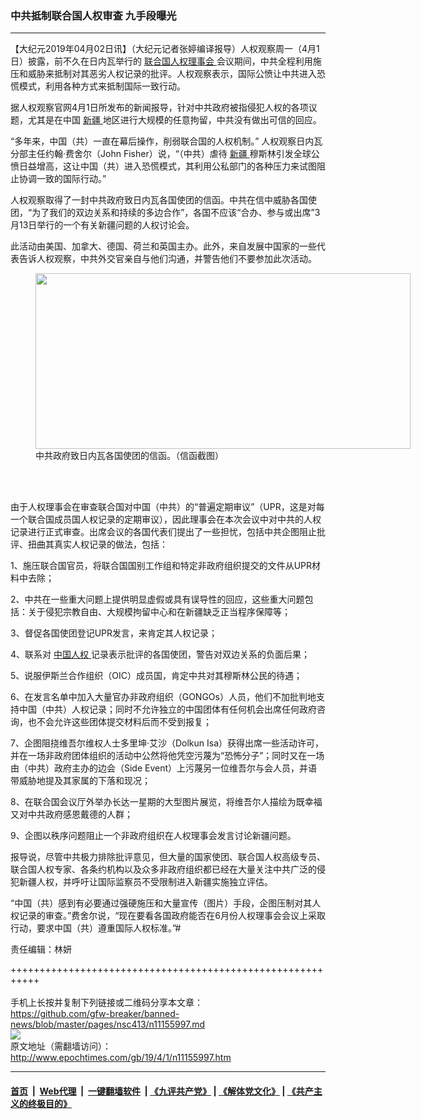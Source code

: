 ### 中共抵制联合国人权审查 九手段曝光
------------------------

<p>
 【大纪元2019年04月02日讯】（大纪元记者张婷编译报导）人权观察周一（4月1日）披露，前不久在日内瓦举行的
 <a href="http://www.epochtimes.com/gb/tag/%E8%81%94%E5%90%88%E5%9B%BD%E4%BA%BA%E6%9D%83%E7%90%86%E4%BA%8B%E4%BC%9A.html">
  联合国人权理事会
 </a>
 会议期间，中共全程利用施压和威胁来抵制对其恶劣人权记录的批评。人权观察表示，国际公愤让中共进入恐慌模式，利用各种方式来抵制国际一致行动。
</p>
<p>
 据人权观察官网4月1日所发布的新闻报导，针对中共政府被指侵犯人权的各项议题，尤其是在中国
 <a href="http://www.epochtimes.com/gb/tag/%E6%96%B0%E7%96%86.html">
  新疆
 </a>
 地区进行大规模的任意拘留，中共没有做出可信的回应。
</p>
<p>
 “多年来，中国（共）一直在幕后操作，削弱联合国的人权机制。” 人权观察日内瓦分部主任约翰·费舍尔（John Fisher）说，“（中共）虐待
 <a href="http://www.epochtimes.com/gb/tag/%E6%96%B0%E7%96%86.html">
  新疆
 </a>
 穆斯林引发全球公愤日益增高，这让中国（共）进入恐慌模式，其利用公私部门的各种压力来试图阻止协调一致的国际行动。”
</p>
<p>
 人权观察取得了一封中共政府致日内瓦各国使团的信函。中共在信中威胁各国使团，“为了我们的双边关系和持续的多边合作”，各国不应该“合办、参与或出席”3月13日举行的一个有关新疆问题的人权讨论会。
</p>
<p>
 此活动由美国、加拿大、德国、荷兰和英国主办。此外，来自发展中国家的一些代表告诉人权观察，中共外交官亲自与他们沟通，并警告他们不要参加此次活动。
</p>
<figure class="wp-caption aligncenter" id="attachment_11155998" style="width: 600px">
 <a href="http://i.epochtimes.com/assets/uploads/2019/04/Screen-Shot-2019-04-01-at-19.22.05-e1554139894132.png">
  <img alt="" class="size-large wp-image-11155998" height="281" src="http://i.epochtimes.com/assets/uploads/2019/04/Screen-Shot-2019-04-01-at-19.22.05-600x281.png" width="600"/>
 </a>
 <br/><figcaption class="wp-caption-text">
  中共政府致日内瓦各国使团的信函。（信函截图）
 </figcaption><br/>
</figure><br/>
<p>
 由于人权理事会在审查联合国对中国（中共）的“普遍定期审议”（UPR，这是对每一个联合国成员国人权记录的定期审议），因此理事会在本次会议中对中共的人权记录进行正式审查。出席会议的各国代表们提出了一些担忧，包括中共企图阻止批评、扭曲其真实人权记录的做法，包括：
</p>
<p>
 1、施压联合国官员，将联合国国别工作组和特定非政府组织提交的文件从UPR材料中去除；
</p>
<p>
 2、中共在一些重大问题上提供明显虚假或具有误导性的回应，这些重大问题包括：关于侵犯宗教自由、大规模拘留中心和在新疆缺乏正当程序保障等；
</p>
<p>
 3、督促各国使团登记UPR发言，来肯定其人权记录；
</p>
<p>
 4、联系对
 <a href="http://www.epochtimes.com/gb/tag/%E4%B8%AD%E5%9B%BD%E4%BA%BA%E6%9D%83.html">
  中国人权
 </a>
 记录表示批评的各国使团，警告对双边关系的负面后果；
</p>
<p>
 5、说服伊斯兰合作组织（OIC）成员国，肯定中共对其穆斯林公民的待遇；
</p>
<p>
 6、在发言名单中加入大量官办非政府组织（GONGOs）人员，他们不加批判地支持中国（中共）人权记录；同时不允许独立的中国团体有任何机会出席任何政府咨询，也不会允许这些团体提交材料后而不受到报复；
</p>
<p>
 7、企图阻挠维吾尔维权人士多里坤‧艾沙（Dolkun Isa）获得出席一些活动许可，并在一场非政府团体组织的活动中公然将他凭空污蔑为“恐怖分子”；同时又在一场由（中共）政府主办的边会（Side Event）上污蔑另一位维吾尔与会人员，并语带威胁地提及其家属的下落和现况；
</p>
<p>
 8、在联合国会议厅外举办长达一星期的大型图片展览，将维吾尔人描绘为既幸福又对中共政府感恩戴德的人群；
</p>
<p>
 9、企图以秩序问题阻止一个非政府组织在人权理事会发言讨论新疆问题。
</p>
<p>
 报导说，尽管中共极力排除批评意见，但大量的国家使团、联合国人权高级专员、联合国人权专家、各条约机构以及众多非政府组织都已经在大量关注中共广泛的侵犯新疆人权，并呼吁让国际监察员不受限制进入新疆实施独立评估。
</p>
<p>
 “中国（共）感到有必要通过强硬施压和大量宣传（图片）手段，企图压制对其人权记录的审查。”费舍尔说，“现在要看各国政府能否在6月份人权理事会会议上采取行动，要求中国（共）遵重国际人权标准。”#
</p>
<p>
 责任编辑：林妍
</p>

+++++++++++++++++++++++++++++++++++++++++++++++++++++++++++<br/><br/>
手机上长按并复制下列链接或二维码分享本文章：<br/>
https://github.com/gfw-breaker/banned-news/blob/master/pages/nsc413/n11155997.md <br/>
<a href='https://github.com/gfw-breaker/banned-news/blob/master/pages/nsc413/n11155997.md'><img src='https://github.com/gfw-breaker/banned-news/blob/master/pages/nsc413/n11155997.md.png'/></a> <br/>
原文地址（需翻墙访问）：http://www.epochtimes.com/gb/19/4/1/n11155997.htm


------------------------
#### [首页](https://github.com/gfw-breaker/banned-news/blob/master/README.md) &nbsp;|&nbsp; [Web代理](https://github.com/labour-camp/helloworld) &nbsp;|&nbsp; [一键翻墙软件](https://github.com/gfw-breaker/nogfw/blob/master/README.md) &nbsp;| [《九评共产党》](https://github.com/gfw-breaker/9ping.md/blob/master/README.md#九评之一评共产党是什么) | [《解体党文化》](https://github.com/gfw-breaker/jtdwh.md/blob/master/README.md) | [《共产主义的终极目的》](https://github.com/gfw-breaker/gczydzjmd.md/blob/master/README.md)

